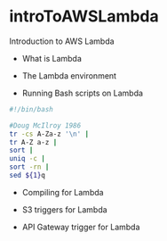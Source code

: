 # introToAWSLambda
Introduction to AWS Lambda

* What is Lambda

* The Lambda environment

* Running Bash scripts on Lambda

```bash
#!/bin/bash

#Doug McIlroy 1986
tr -cs A-Za-z '\n' |
tr A-Z a-z |
sort |
uniq -c |
sort -rn |
sed ${1}q
```






* Compiling for Lambda

* S3 triggers for Lambda

* API Gateway trigger for  Lambda

